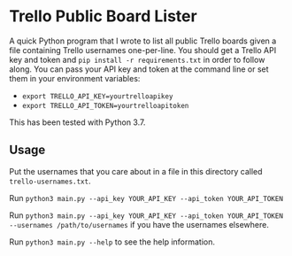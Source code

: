 # Trello Public Board Lister

A quick Python program that I wrote to list all public Trello boards given a file containing Trello usernames one-per-line. You should get a Trello API key and token and `pip install -r requirements.txt` in order to follow along. You can pass your API key and token at the command line or set them in your environment variables:

  * `export TRELLO_API_KEY=yourtrelloapikey`
  * `export TRELLO_API_TOKEN=yourtrelloapitoken`


This has been tested with Python 3.7. 

## Usage
Put the usernames that you care about in a file in this directory called `trello-usernames.txt`. 

Run `python3 main.py --api_key YOUR_API_KEY --api_token YOUR_API_TOKEN`

Run `python3 main.py --api_key YOUR_API_KEY --api_token YOUR_API_TOKEN --usernames /path/to/usernames` if you have the usernames elsewhere.

Run `python3 main.py --help` to see the help information.
